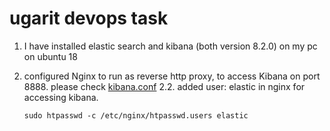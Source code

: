 # ugarit devops task 

1. I have installed elastic search and kibana (both version 8.2.0) on my pc on ubuntu 18

2. configured Nginx to run as reverse http proxy, to access Kibana on port 8888. please check [kibana.conf](https://github.com/Dina-Adel-1302/ugarit/blob/bcc2c511da375c5369da3624a208a5e2149af4dc/kibana.conf)
   2.2. added user: elastic in nginx for accessing kibana. 
     ```
     sudo htpasswd -c /etc/nginx/htpasswd.users elastic
     ```
